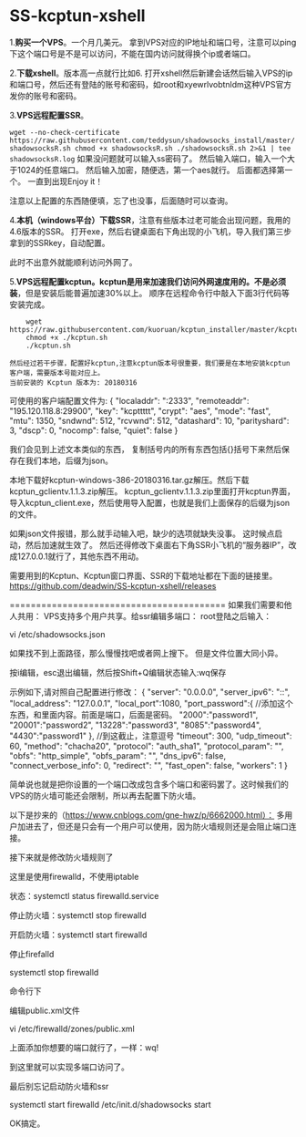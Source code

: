 # SS-kcptun-xshell
1.**购买一个VPS**。一个月几美元。
拿到VPS对应的IP地址和端口号，注意可以ping下这个端口号是不是可以访问，不能在国内访问就得换个ip或者端口。

2.**下载xshell**。版本高一点就行比如6.
打开xshell然后新建会话然后输入VPS的ip和端口号，然后还有登陆的账号和密码，如root和xyewrlvobtnldm这种VPS官方发你的账号和密码。

3.**VPS远程配置SSR**。

`wget --no-check-certificate	 https://raw.githubusercontent.com/teddysun/shadowsocks_install/master/shadowsocksR.sh
chmod +x shadowsocksR.sh
./shadowsocksR.sh 2>&1 | tee shadowsocksR.log`
如果没问题就可以输入ss密码了。
然后输入端口，输入一个大于1024的任意端口。
然后输入加密，随便选，第一个aes就行。
后面都选择第一个。
一直到出现Enjoy it！

注意以上配置的东西随便填，忘了也没事，后面随时可以查询。

4.**本机（windows平台）下载SSR**，注意有些版本过老可能会出现问题，我用的4.6版本的SSR。
	打开exe，然后右键桌面右下角出现的小飞机，导入我们第三步拿到的SSRkey，自动配置。
	
此时不出意外就能顺利访问外网了。

5.**VPS远程配置kcptun。kcptun是用来加速我们访问外网速度用的。不是必须装**，但是安装后能普遍加速30%以上。
顺序在远程命令行中敲入下面3行代码等安装完成。
```
    wget https://raw.githubusercontent.com/kuoruan/kcptun_installer/master/kcptun.sh
    chmod +x ./kcptun.sh
    ./kcptun.sh
```
	然后经过若干步骤，配置好kcptun,注意kcptun版本号很重要，我们要是在本地安装kcptun客户端，需要版本号能对应上。
	当前安装的 Kcptun 版本为: 20180316

可使用的客户端配置文件为:
{
  "localaddr": ":2333",
  "remoteaddr": "195.120.118.8:29900",
  "key": "kcpttttt",
  "crypt": "aes",
  "mode": "fast",
  "mtu": 1350,
  "sndwnd": 512,
  "rcvwnd": 512,
  "datashard": 10,
  "parityshard": 3,
  "dscp": 0,
  "nocomp": false,
  "quiet": false
}

我们会见到上述文本类似的东西， 复制括号内的所有东西包括{}括号下来然后保存在我们本地，后缀为json。

本地下载好kcptun-windows-386-20180316.tar.gz解压。然后下载kcptun_gclientv.1.1.3.zip解压。
kcptun_gclientv.1.1.3.zip里面打开kcptun界面，导入kcptun_client.exe，然后使用导入配置，也就是我们上面保存的后缀为json的文件。

如果json文件报错，那么就手动输入吧，缺少的选项就缺失没事。
这时候点启动，然后加速就生效了。
然后还得修改下桌面右下角SSR小飞机的“服务器IP”，改成127.0.0.1就行了，其他东西不用动。

需要用到的Kcptun、Kcptun窗口界面、SSR的下载地址都在下面的链接里。
https://github.com/deadwin/SS-kcptun-xshell/releases

=========================================
如果我们需要和他人共用：
VPS支持多个用户共享。给ssr编辑多端口：
root登陆之后输入：
	
vi /etc/shadowsocks.json

如果找不到上面路径，那么慢慢找吧或者网上搜下。
但是文件位置大同小异。

按i编辑，esc退出编辑，然后按Shift+Q编辑状态输入:wq保存

示例如下,请对照自己配置进行修改：
{
"server": "0.0.0.0",
"server_ipv6": "::",
"local_address": "127.0.0.1",
"local_port":1080,
"port_password":{    //添加这个东西，和里面内容。前面是端口，后面是密码。
"2000":"password1",  
"20001":"password2",
"13228":"password3",
"8085":"password4",
"4430":"password1"
},				//到这截止，注意逗号
"timeout": 300,
"udp_timeout": 60,
"method": "chacha20",
"protocol": "auth_sha1",
"protocol_param": "",
"obfs": "http_simple",
"obfs_param": "",
"dns_ipv6": false,
"connect_verbose_info": 0,
"redirect": "",
"fast_open": false,
"workers": 1
}

简单说也就是把你设置的一个端口改成包含多个端口和密码罢了。这时候我们的VPS的防火墙可能还会限制，所以再去配置下防火墙。

以下是抄来的（https://www.cnblogs.com/gne-hwz/p/6662000.html）：
多用户加进去了，但还是只会有一个用户可以使用，因为防火墙规则还是会阻止端口连接。

接下来就是修改防火墙规则了

这里是使用firewalld，不使用iptable

状态：systemctl status firewalld.service

停止防火墙：systemctl stop firewalld

开启防火墙：systemctl start firewalld

停止firefalld

systemctl stop firewalld

命令行下

编辑public.xml文件

vi /etc/firewalld/zones/public.xml

上面添加你想要的端口就行了，一样：wq!

到这里就可以实现多端口访问了。

 最后别忘记启动防火墙和ssr

systemctl start firewalld
/etc/init.d/shadowsocks start



OK搞定。



